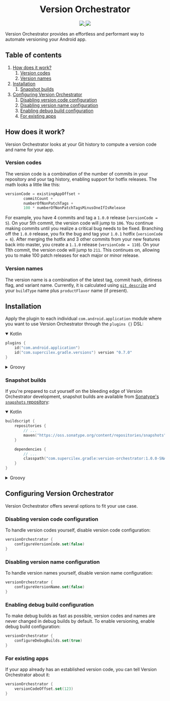 <h1 align="center">
    Version Orchestrator
</h1>

<p align="center">
    <a href="https://github.com/SUPERCILEX/version-orchestrator/actions">
        <img src="https://github.com/SUPERCILEX/version-orchestrator/workflows/CI/CD/badge.svg" />
    </a>
    <!-- TODO -->
    <a href="https://plugins.gradle.org/plugin/com.supercilex.gradle.versions">
        <img src="https://img.shields.io/maven-metadata/v/https/plugins.gradle.org/m2/com/supercilex/gradle/versions/com.supercilex.gradle.versions.gradle.plugin/maven-metadata.xml.svg?label=Gradle%20Plugins%20Portal" />
    </a>
</p>

Version Orchestrator provides an effortless and performant way to automate versioning your Android
app.

## Table of contents

1. [How does it work?](#how-does-it-work)
   1. [Version codes](#version-codes)
   1. [Version names](#version-names)
1. [Installation](#installation)
   1. [Snapshot builds](#snapshot-builds)
1. [Configuring Version Orchestrator](#configuring-version-orchestrator)
   1. [Disabling version code configuration](#disabling-version-code-configuration)
   1. [Disabling version name configuration](#disabling-version-name-configuration)
   1. [Enabling debug build configuration](#enabling-debug-build-configuration)
   1. [For existing apps](#for-existing-apps)

## How does it work?

Version Orchestrator looks at your Git history to compute a version code and name for your app.

### Version codes

The version code is a combination of the number of commits in your repository and your tag history,
enabling support for hotfix releases. The math looks a little like this:

```kt
versionCode = existingAppOffset +
        commitCount +
        numberOfNonPatchTags +
        100 * numberOfNonPatchTagsMinusOneIfIsRelease
```

For example, you have 4 commits and tag a `1.0.0` release (`versionCode = 5`). On your
5th commit, the version code will jump to `106`. You continue making commits until you realize a
critical bug needs to be fixed. Branching off the `1.0.0` release, you fix the bug and tag your
`1.0.1` hotfix (`versionCode = 6`). After merging the hotfix and 3 other commits from your new
features back into master, you create a `1.1.0` release (`versionCode = 110`). On your 11th commit,
the version code will jump to `211`. This continues on, allowing you to make 100 patch releases for
each major or minor release.

### Version names

The version name is a combination of the latest tag, commit hash, dirtiness flag, and variant name.
Currently, it is calculated using [`git describe`](https://git-scm.com/docs/git-describe#_examples)
and your `buildType` name plus `productFlavor` name (if present).

## Installation

Apply the plugin to each individual `com.android.application` module where you want to use Version
Orchestrator through the `plugins {}` DSL:

<details open><summary>Kotlin</summary>

```kt
plugins {
    id("com.android.application")
    id("com.supercilex.gradle.versions") version "0.7.0"
}
```

</details>

<details><summary>Groovy</summary>

```groovy
plugins {
    id 'com.android.application'
    id 'com.supercilex.gradle.versions' version '0.7.0'
}
```

</details>

### Snapshot builds

If you're prepared to cut yourself on the bleeding edge of Version Orchestrator development,
snapshot builds are available from
[Sonatype's `snapshots` repository](https://oss.sonatype.org/content/repositories/snapshots/com/supercilex/gradle/version-orchestrator/):

<details open><summary>Kotlin</summary>

```kt
buildscript {
    repositories {
        // ...
        maven("https://oss.sonatype.org/content/repositories/snapshots")
    }

    dependencies {
        // ...
        classpath("com.supercilex.gradle:version-orchestrator:1.0.0-SNAPSHOT")
    }
}
```

</details>

<details><summary>Groovy</summary>

```groovy
buildscript {
    repositories {
        // ...
        maven { url 'https://oss.sonatype.org/content/repositories/snapshots' }
    }

    dependencies {
        // ...
        classpath 'com.supercilex.gradle:version-orchestrator:1.0.0-SNAPSHOT'
    }
}
```

</details>

## Configuring Version Orchestrator

Version Orchestrator offers several options to fit your use case.

### Disabling version code configuration

To handle version codes yourself, disable version code configuration:

```kt
versionOrchestrator {
    configureVersionCode.set(false)
}
```

### Disabling version name configuration

To handle version names yourself, disable version name configuration:

```kt
versionOrchestrator {
    configureVersionName.set(false)
}
```

### Enabling debug build configuration

To make debug builds as fast as possible, version codes and names are never changed in debug builds
by default. To enable versioning, enable debug build configuration:

```kt
versionOrchestrator {
    configureDebugBuilds.set(true)
}
```

### For existing apps

If your app already has an established version code, you can tell Version Orchestrator about it:

```kt
versionOrchestrator {
    versionCodeOffset.set(123)
}
```
